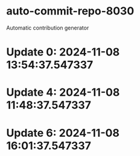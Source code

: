 # auto-commit-repo-8030

Automatic contribution generator

# Update 0: 2024-11-08 13:54:37.547337

# Update 4: 2024-11-08 11:48:37.547337

# Update 6: 2024-11-08 16:01:37.547337
